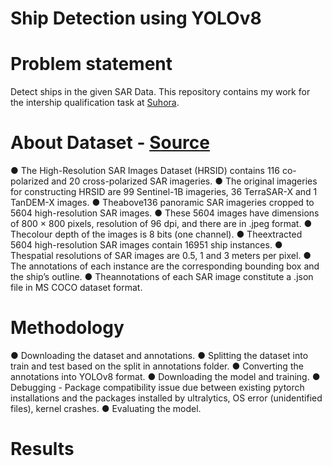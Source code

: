 ﻿# Ship Detection using YOLOv8
# Problem statement
   Detect ships in the given SAR Data. 
   This repository contains my work for the intership qualification task at [Suhora](https://suhora.com/). 
# About Dataset - [Source](https://github.com/chaozhong2010/HRSID)
  ● The High-Resolution SAR Images Dataset (HRSID) contains 116 co-polarized and 20
 cross-polarized SAR imageries.
 ● The original imageries for constructing HRSID are 99 Sentinel-1B imageries, 36
 TerraSAR-X and 1 TanDEM-X images.
 ● Theabove136 panoramic SAR imageries cropped to 5604 high-resolution SAR images.
 ● These 5604 images have dimensions of 800 × 800 pixels, resolution of 96 dpi, and there
 are in .jpeg format.
 ● Thecolour depth of the images is 8 bits (one channel).
 ● Theextracted 5604 high-resolution SAR images contain 16951 ship instances.
 ● Thespatial resolutions of SAR images are 0.5, 1 and 3 meters per pixel.
 ● The annotations of each instance are the corresponding bounding box and the ship’s
 outline.
 ● Theannotations of each SAR image constitute a .json file in MS COCO dataset format.

 # Methodology
  ● Downloading the dataset and annotations. 
  ● Splitting the dataset into train and test based on the split in annotations folder. 
  ● Converting the annotations into YOLOv8 format. 
  ● Downloading the model and training.
  ● Debugging - Package compatibility issue due between existing pytorch installations and the packages installed by ultralytics, OS error (unidentified files), kernel crashes. 
  ● Evaluating the model. 

# Results

  
